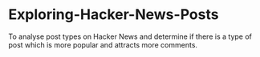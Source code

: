 # Exploring-Hacker-News-Posts
To analyse post types on Hacker News and determine if there is a type of post which is more popular and attracts more comments.
